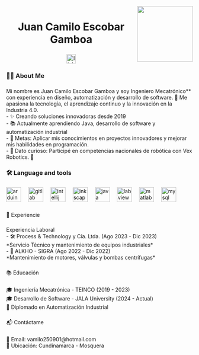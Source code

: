 <img align="right" height="150" src="https://media.licdn.com/dms/image/v2/D4E03AQFXAuQO-fkDwQ/profile-displayphoto-shrink_800_800/profile-displayphoto-shrink_800_800/0/1687203124045?e=1745452800&v=beta&t=OUxbJcdvd4B7dOFG4CUQ3hfM_vyRwlOBbGBz6rJwde4"  />

###

<h1 align="center">Juan Camilo Escobar Gamboa</h1>

###

<div align="center">
  <a href="https://www.linkedin.com/in/juan-camilo-escobar-gamboa-b20b7027b/" target="_blank">
    <img src="https://img.shields.io/static/v1?message=LinkedIn&logo=linkedin&label=&color=0077B5&logoColor=white&labelColor=&style=for-the-badge" height="25" alt="linkedin logo"  />
  </a>
</div>

###

<h3 align="left">👩‍💻  About Me</h3>

###

<p align="left">Mi nombre es Juan Camilo Escobar Gamboa y soy Ingeniero Mecatrónico** con experiencia en diseño, automatización y desarrollo de software. 🚀 Me apasiona la tecnología, el aprendizaje continuo y la innovación en la Industria 4.0.<br>- ✨ Creando soluciones innovadoras desde 2019<br>- 📚 Actualmente aprendiendo Java, desarrollo de software y automatización industrial<br>- 🎯 Metas: Aplicar mis conocimientos en proyectos innovadores y mejorar mis habilidades en programación.<br>- 🎲 Dato curioso: Participé en competencias nacionales de robótica con Vex Robotics. 🤖</p>

###

<h3 align="left">🛠 Language and tools</h3>

###

<div align="left">
  <img src="https://cdn.jsdelivr.net/gh/devicons/devicon/icons/arduino/arduino-original.svg" height="40" alt="arduino logo"  />
  <img width="12" />
  <img src="https://cdn.jsdelivr.net/gh/devicons/devicon/icons/gitlab/gitlab-original.svg" height="40" alt="gitlab logo"  />
  <img width="12" />
  <img src="https://cdn.jsdelivr.net/gh/devicons/devicon/icons/intellij/intellij-original.svg" height="40" alt="intellij logo"  />
  <img width="12" />
  <img src="https://cdn.jsdelivr.net/gh/devicons/devicon/icons/inkscape/inkscape-original.svg" height="40" alt="inkscape logo"  />
  <img width="12" />
  <img src="https://cdn.jsdelivr.net/gh/devicons/devicon/icons/java/java-original.svg" height="40" alt="java logo"  />
  <img width="12" />
  <img src="https://cdn.jsdelivr.net/gh/devicons/devicon/icons/labview/labview-original.svg" height="40" alt="labview logo"  />
  <img width="12" />
  <img src="https://cdn.jsdelivr.net/gh/devicons/devicon/icons/matlab/matlab-original.svg" height="40" alt="matlab logo"  />
  <img width="12" />
  <img src="https://cdn.jsdelivr.net/gh/devicons/devicon/icons/mysql/mysql-original.svg" height="40" alt="mysql logo"  />
</div>

###

<p align="left">💼 Experiencie</p>

###

<p align="left">Experiencia Laboral<br>- 🛠 Process & Technology y Cía. Ltda. (Ago 2023 - Dic 2023)  <br>  *Servicio Técnico y mantenimiento de equipos industriales*  <br>- 🔧 ALKHO - SIGRA (Ago 2022 - Dic 2022)  <br>  *Mantenimiento de motores, válvulas y bombas centrífugas*</p>

###

<p align="left">📚 Educación</p>

###

<p align="left">🎓 Ingeniería Mecatrónica - TEINCO (2019 - 2023)  <br>🎓 Desarrollo de Software - JALA University (2024 - Actual)  <br>📜 Diplomado en Automatización Industrial</p>

###

<p align="left">📬 Contáctame</p>

###

<p align="left">📩 Email: vamilo250901@hotmail.com  <br>📍 Ubicación: Cundinamarca - Mosquera</p>

###
